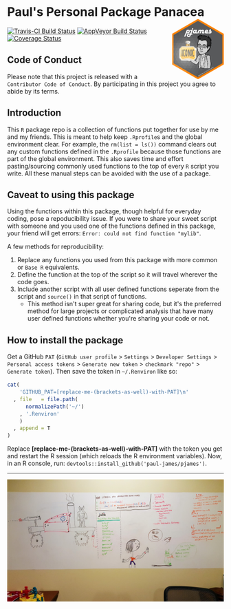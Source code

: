 
<!-- README.md is generated from README.Rmd. Please edit that file -->
Paul's Personal Package Panacea <img src='assets/pkg-hexsticker.png' align='right' width=120/>
==============================================================================================

[![Travis-CI Build Status](https://travis-ci.org/Paul-James/pjames.svg?branch=dev)](https://travis-ci.org/Paul-James/pjames) [![AppVeyor Build Status](https://ci.appveyor.com/api/projects/status/github/Paul-James/pjames?branch=dev&svg=true)](https://ci.appveyor.com/project/Paul-James/pjames) [![Coverage Status](https://img.shields.io/codecov/c/github/Paul-James/pjames/dev.svg)](https://codecov.io/github/Paul-James/pjames?branch=dev)

Code of Conduct
---------------

Please note that this project is released with a `Contributor Code of Conduct`. By participating in this project you agree to abide by its terms.

Introduction
------------

This `R` package repo is a collection of functions put together for use by me and my friends. This is meant to help keep `.Rprofile`s and the global environment clear. For example, the `rm(list = ls())` command clears out any custom functions defined in the `.Rprofile` because those functions are part of the global environment. This also saves time and effort pasting/sourcing commonly used functions to the top of every `R` script you write. All these manual steps can be avoided with the use of a package.

Caveat to using this package
----------------------------

Using the functions within this package, though helpful for everyday coding, pose a repoducibility issue. If you were to share your sweet script with someone and you used one of the functions defined in this package, your friend will get errors: `Error: could not find function "mylib"`.

A few methods for reproducibility:

1.  Replace any functions you used from this package with more common or `Base R` equivalents.
2.  Define the function at the top of the script so it will travel wherever the code goes.
3.  Include another script with all user defined functions seperate from the script and `source()` in that script of functions.
    -   This method isn't super great for sharing code, but it's the preferred method for large projects or complicated analysis that have many user defined functions whether you're sharing your code or not.

How to install the package
--------------------------

Get a GitHub `PAT` (`GitHub user profile` &gt; `Settings` &gt; `Developer Settings` &gt; `Personal access tokens` &gt; `Generate new token` &gt; `checkmark "repo"` &gt; `Generate token`). Then save the token in `~/.Renviron` like so:

``` r
cat(
    'GITHUB_PAT=[replace-me-(brackets-as-well)-with-PAT]\n'
  , file   = file.path(
      normalizePath('~/')
    , '.Renviron'
    )
  , append = T
)
```

Replace **\[replace-me-(brackets-as-well)-with-PAT\]** with the token you get and restart the R session (which reloads the R environment variables). Now, in an R console, run: `devtools::install_github('paul-james/pjames')`.

------------------------------------------------------------------------

![My-PYAA-Office-Whiteboard](assets/pyaa-office-whiteboard.jpg)
